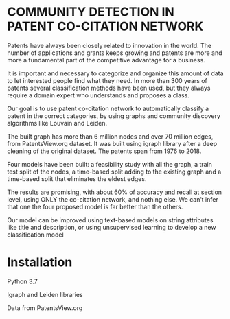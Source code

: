# COMMUNITY DETECTION IN PATENT CO-CITATION NETWORK

Patents have always been closely related to innovation in the world. The number of applications and grants keeps growing and patents are more and more a fundamental part of the competitive advantage for a business. 

It is important and necessary to categorize and organize this amount of data to let interested people find what they need. In more than 300 years of patents several classification methods have been used, but they always require a domain expert who understands and proposes a class. 

Our goal is to use patent co-citation network to automatically classify a patent in the correct categories, by using graphs and community discovery algorithms like Louvain and Leiden. 

The built graph has more than 6 million nodes and over 70 million edges, from PatentsView.org dataset. It was built using igraph library after a deep cleaning of the original dataset. The patents span from 1976 to 2018. 

Four models have been built: a feasibility study with all the graph, a train test split of the nodes, a time-based split adding to the existing graph and a time-based split that eliminates the eldest edges. 

The results are promising, with about 60% of accuracy and recall at section level, using ONLY the co-citation network, and nothing else. We can’t infer that one the four proposed model is far better than the others.

Our model can be improved using text-based models on string attributes like title and description, or using unsupervised learning to develop a new classification model

# Installation

Python 3.7

Igraph and Leiden libraries

Data from PatentsView.org
